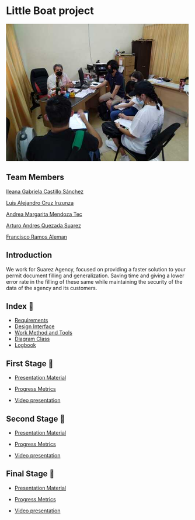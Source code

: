 # Little Boat project

![](/Media/Interview.jpeg) 

## Team Members

[Ileana Gabriela Castillo Sánchez](CVs/CV_CastilloIleana.pdf)

[Luis Alejandro Cruz Inzunza](CVs/CV-CruzLuis.pdf)

[Andrea Margarita Mendoza Tec](CVs/CV_MendozaAndrea.pdf)

[Arturo Andres Quezada Suarez](CVs/CV_QuezadaArturo.pdf)

[Francisco Ramos Aleman](CVs/CV_RamosFrancisco.pdf)

## Introduction

We work for Suarez Agency, focused on providing a faster solution to your permit document filling and generalization. Saving time and giving a lower error rate in the filling of these same while maintaining the security of the data of the agency and its customers.

## Index :open_file_folder:

* [Requirements](Files/Requirements.md)
* [Design Interface](/Files/Design.md)
* [Work Method and Tools](Files/WorkMethod.md)
* [Diagram Class](Media/ClassDiagramBarquis.png)
* [Logbook](/Files/LogBook%20Project.pdf)

## First Stage :closed_book:

* [Presentation Material](/Files/First%20Stage.pdf)

* [Progress Metrics](/Files/Metrics1.pdf)

* [Video presentation](https://youtu.be/NaFzGoXHl6E)


## Second Stage :green_book:

* [Presentation Material](/Files/SecondStage.pdf)

* [Progress Metrics](/Files/Metrics2.pdf)

* [Video presentation](https://youtu.be/cF7bQNKKRCI)

## Final Stage :blue_book:

* [Presentation Material](/Files/FinalStage.pdf)

* [Progress Metrics](/Files/Metrics3.pdf)

* [Video presentation](https://youtu.be/_0wlcebTWQE)
